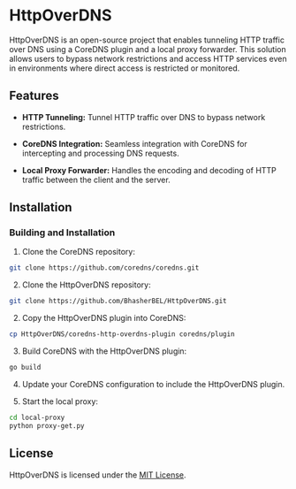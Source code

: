 # HttpOverDNS

HttpOverDNS is an open-source project that enables tunneling HTTP traffic over DNS using a CoreDNS plugin and a local proxy forwarder. This solution allows users to bypass network restrictions and access HTTP services even in environments where direct access is restricted or monitored.

## Features

- **HTTP Tunneling:** Tunnel HTTP traffic over DNS to bypass network restrictions.
  
- **CoreDNS Integration:** Seamless integration with CoreDNS for intercepting and processing DNS requests.

- **Local Proxy Forwarder:** Handles the encoding and decoding of HTTP traffic between the client and the server.

## Installation

### Building and Installation

1. Clone the CoreDNS repository:

```bash
git clone https://github.com/coredns/coredns.git
```

2. Clone the HttpOverDNS repository:

```bash
git clone https://github.com/BhasherBEL/HttpOverDNS.git
```

2. Copy the HttpOverDNS plugin into CoreDNS:

```bash
cp HttpOverDNS/coredns-http-overdns-plugin coredns/plugin
```

3. Build CoreDNS with the HttpOverDNS plugin:

```bash
go build
```

4. Update your CoreDNS configuration to include the HttpOverDNS plugin.

5. Start the local proxy:
```bash
cd local-proxy
python proxy-get.py
```

## License

HttpOverDNS is licensed under the [MIT License](LICENSE).
